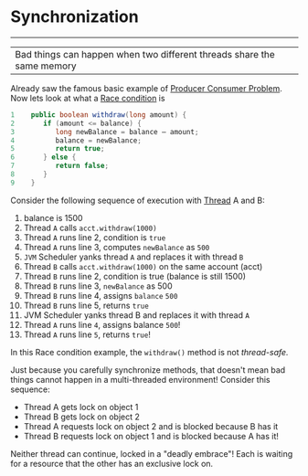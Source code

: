 # Synchronization
<hr>

<table><tr><td>Bad things can happen when two different threads share the same memory</td></tr></table>

Already saw the famous basic example of [Producer Consumer Problem](Producer_Consumer_Problem.md).
Now lets look at what a [Race condition](Race_condition.md) is
```java
1    public boolean withdraw(long amount) {
2       if (amount <= balance) {
3          long newBalance = balance – amount;
4          balance = newBalance;
5          return true;
6       } else {
7          return false;
8       }
9    }
```

Consider the following sequence of execution with [Thread](Thread.md) A and B:
1.  balance is 1500
2.  Thread `A` calls `acct.withdraw(1000)`
3.  Thread `A` runs line 2, condition is `true`
4.  Thread `A` runs line 3, computes `newBalance` as `500`
5.  `JVM` Scheduler yanks thread `A` and replaces it with thread `B`
6.  Thread `B` calls `acct.withdraw(1000)` on the same account (acct)
7.  Thread `B` runs line 2, condition is true (balance is still 1500)
8.  Thread `B` runs line 3, `newBalance` as 500
9.  Thread `B` runs line 4, assigns `balance` `500`
10.  Thread `B` runs line 5, returns `true`
11.  JVM Scheduler yanks thread B and replaces it with thread `A`
12.  Thread `A` runs line `4`, assigns balance `500`!
13.  Thread `A` runs line `5`, returns `true`!

In this Race condition example, the `withdraw()` method is not *thread-safe.*


Just because you carefully synchronize methods, that doesn't mean bad things cannot happen in a multi-threaded environment! Consider this sequence:

-   Thread A gets lock on object 1
-   Thread B gets lock on object 2
-   Thread A requests lock on object 2 and is blocked because B has it
-   Thread B requests lock on object 1 and is blocked because A has it!

Neither thread can continue, locked in a "deadly embrace"! Each is waiting for a resource that the other has an exclusive lock on.
